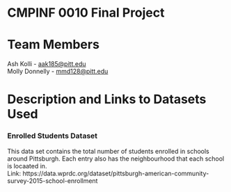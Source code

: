 <h1>CMPINF 0010 Final Project </h1>

# Team Members
Ash Kolli - aak185@pitt.edu <br>
Molly Donnelly - mmd128@pitt.edu

# Description and Links to Datasets Used
<h3>Enrolled Students Dataset</h3>
This data set contains the total number of students enrolled in schools around Pittsburgh. Each entry also has the neighbourhood that each school is locaated in. <br>
Link: https://data.wprdc.org/dataset/pittsburgh-american-community-survey-2015-school-enrollment


